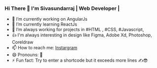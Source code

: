 ### Hi There 👋 I'm Sivasundarraj | Web Developer | 

- 🔭 I’m currently working on AngularJs
- 🌱 I’m currently learning ReactJs  
- 🤔 I’m always working for projects in #HTML , #CSS, #Javascript, 
- 👍 I'm always interesting in design like Figma, Adobe Xd, Photoshop, Coreldraw
- 📫 How to reach me: <a href="https://www.instagram.com/codingwithssr">Instargram</a>
- 😄 Pronouns: 🧑
- ⚡ Fun fact: Try to enter a shortcode but it exceeds more lines ✍😎

